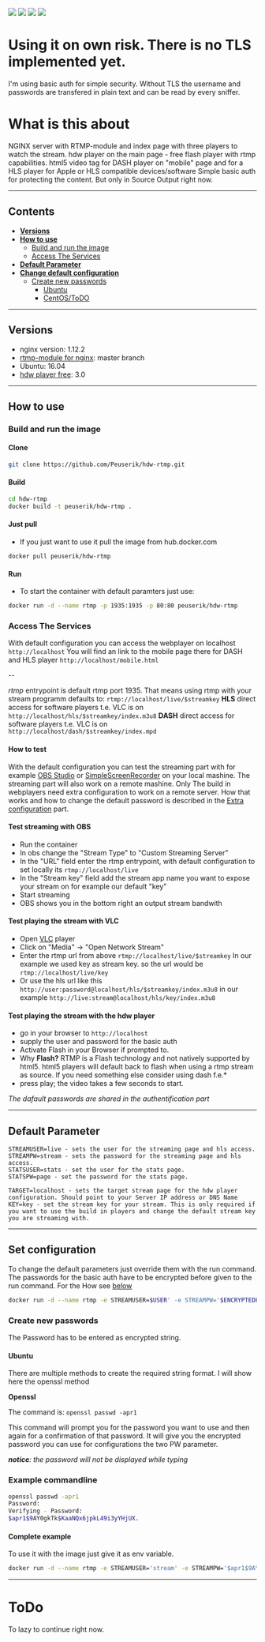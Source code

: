 [![](http://dockerbuildbadges.quelltext.eu/status.svg?organization=peuserik&repository=hdw-rtmp)](https://hub.docker.com/r/peuserik/hdw-rtmp/builds/) [![](https://images.microbadger.com/badges/image/peuserik/hdw-rtmp.svg)](https://microbadger.com/images/peuserik/hdw-rtmp) [![](https://images.microbadger.com/badges/version/peuserik/hdw-rtmp.svg)](https://microbadger.com/images/peuserik/hdw-rtmp) [![](https://images.microbadger.com/badges/commit/peuserik/hdw-rtmp.svg)](https://microbadger.com/images/peuserik/hdw-rtmp)

# **Using it on own risk**. There is no TLS implemented yet.

I'm using basic auth for simple security. Without TLS the username and passwords are transfered in plain text and can be read by every sniffer.

# What is this about

NGINX server with RTMP-module and index page with three players to watch the stream.
hdw player on the main page - free flash player with rtmp capabilities.
html5 video tag for DASH player on "mobile" page and for a HLS player for Apple or HLS compatible devices/software
Simple basic auth for protecting the content.
But only in Source Output right now.

---

## Contents

- [**Versions**](#versions)
- [**How to use**](#how-to-use)
  - [Build and run the image](#build-and-run-the-image)
  - [Access The Services](#access-the-services)
- [**Default Parameter**](#default-parameter)
- [**Change default configuration**](#set-configuration)
  - [Create new passwords](#create-new-passwords)
    - [Ubuntu](#ubuntu)
    - [CentOS/ToDO](#todo)

---

## Versions

* nginx version: 1.12.2
* [rtmp-module for nginx](https://github.com/arut/nginx-rtmp-module "arut/nginx-rtmp-module"): master branch
* Ubuntu: 16.04
* [hdw player free](https://www.hdwplayer.com/): 3.0

---

## How to use

### Build and run the image

#### Clone #

``` bash
git clone https://github.com/Peuserik/hdw-rtmp.git
```

#### Build #

```bash
cd hdw-rtmp
docker build -t peuserik/hdw-rtmp .
```

#### Just pull

* If you just want to use it pull the image from hub.docker.com
```
docker pull peuserik/hdw-rtmp
```

#### Run ##

* To start the container with default paramters just use:

```bash
docker run -d --name rtmp -p 1935:1935 -p 80:80 peuserik/hdw-rtmp
```

### Access The Services

With default configuration you can access the webplayer on localhost
`http://localhost`
You will find an link to the mobile page there for DASH and HLS player
`http://localhost/mobile.html`

--

 *rtmp* entrypoint is default rtmp port 1935. That means using rtmp with your stream programm defaults to:
`rtmp://localhost/live/$streamkey`
 **HLS** direct access for software players t.e. VLC is on 
`http://localhost/hls/$streamkey/index.m3u8`
 **DASH**  direct access for software players t.e. VLC is on
`http://localhost/dash/$streamkey/index.mpd`

#### How to test

With the default configuration you can test the streaming part with for example [OBS Studio](https://obsproject.com/) or [SimpleScreenRecorder](http://www.maartenbaert.be/simplescreenrecorder/) on your local mashine. The streaming part will also work on a remote mashine. Only The build in webplayers need extra configuration to work on a remote server. How that works and how to change the default password is described in the [Extra configuration](#extra-configuration) part.

#### Test streaming with OBS

* Run the container
* In obs change the "Stream Type" to "Custom Streaming Server"
* In the "URL" field enter the rtmp entrypoint, with default configuration to set locally its `rtmp://localhost/live`
* In the "Stream key" field add the stream app name you want to expose your stream on for example our default "key"
* Start streaming
* OBS shows you in the bottom right an output stream bandwith

#### Test playing the stream with VLC

* Open [VLC](http://www.videolan.org/vlc/index.html) player
* Click on "Media" -> "Open Network Stream"
* Enter the rtmp url from above `rtmp://localhost/live/$streamkey` In our example we used key as stream key. so the url would be `rtmp://localhost/live/key`
* Or use the hls url like this `http://user:password@localhost/hls/$streamkey/index.m3u8` in our example `http://live:stream@localhost/hls/key/index.m3u8` 

#### Test playing the stream with the hdw player

* go in your browser to `http://localhost`
* supply the user and password for the basic auth
* Activate Flash in your Browser if prompted to.
* Why **Flash?** RTMP is a Flash technology and not natively supported by html5. html5 players will default back to flash when using a rtmp stream as source. If you need something else consider using dash f.e.*
* press play; the video takes a few seconds to start.

*The dafault passwords are shared in the authentification part*

---

## Default Parameter

```
STREAMUSER=live - sets the user for the streaming page and hls access.
STREAMPW=stream - sets the password for the streaming page and hls access.
STATSUSER=stats - set the user for the stats page.
STATSPW=page - set the password for the stats page.

TARGET=localhost - sets the target stream page for the hdw player configuration. Should point to your Server IP address or DNS Name
KEY=key - set the stream key for your stream. This is only required if you want to use the build in players and change the default stream key you are streaming with.
```

---

## Set configuration ##

To change the default parameters just override them with the run command. The passwords for the basic auth have to be encrypted before given to the run command. For the How see [below](#create-new-passwords)
```bash
docker run -d --name rtmp -e STREAMUSER=$USER' -e STREAMPW='$ENCRYPTEDPASSWORD' -e TARGET='my-cool.server.com' -e KEY='mycoolstreamapp' -p 1935:1935 -p 80:80 peuserik/hdw-rtmp
```

### Create new passwords

The Password has to be entered as encrypted string.

#### Ubuntu

There are multiple methods to create the required string format. I will show here the openssl method

**Openssl**

The command is:
`openssl passwd -apr1`

This command will prompt you for the password you want to use and then again for a confirmation of that password.
It will give you the encrypted password you can use for configurations the two PW parameter.

***_notice_**: the password will not be displayed while typing*

### Example commandline

``` bash
openssl passwd -apr1
Password:
Verifying - Password:
$apr1$9AY0gkTk$KaaNQx6jpkL49i3yYHjUX.
```

#### Complete example

To use it with the image just give it as env variable.
``` bash
docker run -d --name rtmp -e STREAMUSER='stream' -e STREAMPW='$apr1$9AY0gkTk$KaaNQx6jpkL49i3yYHjUX.' -e TARGET='my-cool.server.com' -p 1935:1935 -p 80:80 peuserik/hdw-rtmp
```

---

# ToDo

To lazy to continue right now.
